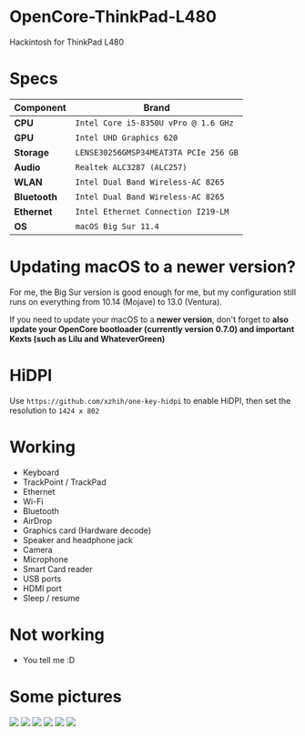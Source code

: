 # OpenCore-ThinkPad-L480
 Hackintosh for ThinkPad L480

# Specs

| Component      | Brand                                     |
|----------------|-------------------------------------------|
| **CPU**        | `Intel Core i5-8350U vPro @ 1.6 GHz`           |
| **GPU**       | `Intel UHD Graphics 620`                  |
| **Storage**    | `LENSE30256GMSP34MEAT3TA PCIe 256 GB`  |
| **Audio** | `Realtek ALC3287 (ALC257)`                |
| **WLAN**  | `Intel Dual Band Wireless-AC 8265`   |
| **Bluetooth**  | `Intel Dual Band Wireless-AC 8265`   |
| **Ethernet**  | `Intel Ethernet Connection I219-LM`   |
| **OS**         | `macOS Big Sur 11.4`          |
   
# Updating macOS to a newer version?
 For me, the Big Sur version is good enough for me, but my configuration still runs on everything from 10.14 (Mojave) to 13.0 (Ventura). 
    
 If you need to update your macOS to a **newer version**, don't forget to **also update your OpenCore bootloader (currently version 0.7.0) and important Kexts (such as Lilu and WhateverGreen)**
   
# HiDPI
 Use `https://github.com/xzhih/one-key-hidpi` to enable HiDPI, then set the resolution to `1424 x 802`

# Working
* Keyboard
* TrackPoint / TrackPad
* Ethernet
* Wi-Fi
* Bluetooth
* AirDrop
* Graphics card (Hardware decode)
* Speaker and headphone jack
* Camera
* Microphone
* Smart Card reader
* USB ports
* HDMI port
* Sleep / resume

# Not working
* You tell me :D
   
# Some pictures
![](./PICS/CPU.png)
![](./PICS/CPU_Info.png)
![](./PICS/Battery.png)
![](./PICS/Wi-Fi.png)
![](./PICS/Bluetooth.png)
![](./PICS/Hardware_Decode.png)